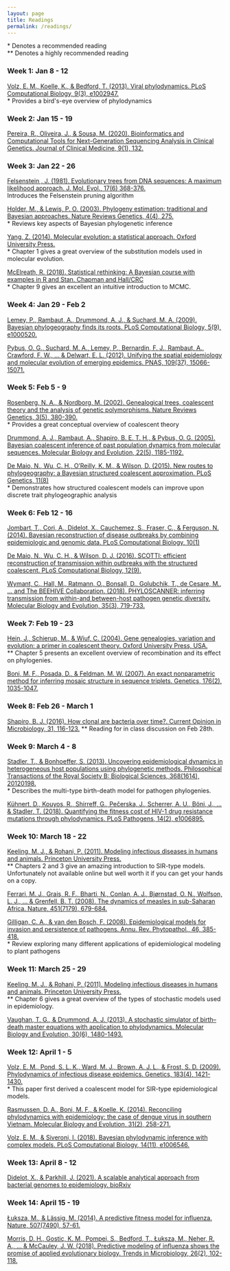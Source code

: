 ```yaml
---
layout: page
title: Readings
permalink: /readings/
---
```


\* Denotes a recommended reading <br>
\*\* Denotes a highly recommended reading


### Week 1: Jan 8 - 12

[Volz, E. M., Koelle, K., & Bedford, T. (2013). Viral phylodynamics. PLoS Computational Biology, 9(3), e1002947.][volz2013] <br>
\* Provides a bird's-eye overview of phylodynamics <br>

[volz2013]: <https://doi.org/10.1371/journal.pcbi.1002947>

### Week 2: Jan 15 - 19

[Pereira, R., Oliveira, J., & Sousa, M. (2020). Bioinformatics and Computational Tools for Next-Generation Sequencing Analysis in Clinical Genetics. Journal of Clinical Medicine, 9(1), 132.][pereira2020] <br>

[pereira2020]: https://www.mdpi.com/2077-0383/9/1/132/htm

### Week 3: Jan 22 - 26

[Felsenstein , J. (1981). Evolutionary trees from DNA sequences: A maximum likelihood approach. J. Mol. Evol., 17(6) 368-376.][felsenstein1981] <br>
Introduces the Felsenstein pruning algorithm <br>

[felsenstein1981]: https://link.springer.com/article/10.1007/BF01734359

[Holder, M., & Lewis, P. O. (2003). Phylogeny estimation: traditional and Bayesian approaches. Nature Reviews Genetics, 4(4), 275.][holder2003] <br>
\* Reviews key aspects of Bayesian phylogenetic inference <br>

[holder2003]: <http://cgl.bioinfo.uqam.ca/bif7001/articles/BIF7001-Phylo-NatureReviewsGenetics4a.pdf>

[Yang, Z. (2014). Molecular evolution: a statistical approach. Oxford University Press.][yang2014] <br>
\* Chapter 1 gives a great overview of the substitution models used in molecular evolution. <br>

[yang2014]: <https://catalog.lib.ncsu.edu/catalog/DUKE006146449>

[McElreath, R. (2018). Statistical rethinking: A Bayesian course with examples in R and Stan. Chapman and Hall/CRC][mcelreath2018] <br>
\* Chapter 9 gives an excellent an intuitive introduction to MCMC. <br>

[mcelreath2018]: <https://catalog.lib.ncsu.edu/catalog/NCSU4798187>

### Week 4: Jan 29 - Feb 2

[Lemey, P., Rambaut, A., Drummond, A. J., & Suchard, M. A. (2009). Bayesian phylogeography finds its roots. PLoS Computational Biology, 5(9), e1000520.][lemey2009] <br>

[lemey2009]: <https://doi.org/10.1371/journal.pcbi.1000520>

[Pybus, O. G., Suchard, M. A., Lemey, P., Bernardin, F. J., Rambaut, A., Crawford, F. W., ... & Delwart, E. L. (2012). Unifying the spatial epidemiology and molecular evolution of emerging epidemics. PNAS, 109(37), 15066-15071.][pybus2012] <br>

[pybus2012]: <https://doi.org/10.1073/pnas.1206598109>

### Week 5: Feb 5 - 9

[Rosenberg, N. A., & Nordborg, M. (2002). Genealogical trees, coalescent theory and the analysis of genetic polymorphisms. Nature Reviews Genetics, 3(5), 380-390.][rosenberg2002] <br>
\* Provides a great conceptual overview of coalescent theory <br>

[rosenberg2002]: <https://www.nature.com/articles/nrg795>

[Drummond, A. J., Rambaut, A., Shapiro, B. E. T. H., & Pybus, O. G. (2005). Bayesian coalescent inference of past population dynamics from molecular sequences. Molecular Biology and Evolution, 22(5), 1185-1192.][drummond2005] <br>

[drummond2005]: <https://academic.oup.com/mbe/article/22/5/1185/1066885>

[De Maio, N., Wu, C. H., O’Reilly, K. M., & Wilson, D. (2015). New routes to phylogeography: a Bayesian structured coalescent approximation. PLoS Genetics, 11(8)][demaio2015] <br>
\* Demonstrates how structured coalescent models can improve upon discrete trait phylogeographic analysis <br>

[demaio2015]: <https://doi.org/10.1371/journal.pgen.1005421>

### Week 6: Feb 12 - 16

[Jombart, T., Cori, A., Didelot, X., Cauchemez, S., Fraser, C., & Ferguson, N. (2014). Bayesian reconstruction of disease outbreaks by combining epidemiologic and genomic data. PLoS Computational Biology, 10(1)][jombart2014]

[jombart2014]: <https://journals.plos.org/ploscompbiol/article/file?type=printable&id=10.1371/journal.pcbi.1003457>

[De Maio, N., Wu, C. H., & Wilson, D. J. (2016). SCOTTI: efficient reconstruction of transmission within outbreaks with the structured coalescent. PLoS Computational Biology, 12(9).][demaio2016]

[demaio2016]: <https://doi.org/10.1371/journal.pcbi.1005130>

[Wymant, C., Hall, M., Ratmann, O., Bonsall, D., Golubchik, T., de Cesare, M., ... and The BEEHIVE Collaboration. (2018). PHYLOSCANNER: inferring transmission from within-and between-host pathogen genetic diversity. Molecular Biology and Evolution, 35(3), 719-733.][wymant2018]

[wymant2018]: <https://academic.oup.com/mbe/article/35/3/719/4653772>

### Week 7: Feb 19 - 23

[Hein, J., Schierup, M., & Wiuf, C. (2004). Gene genealogies, variation and evolution: a primer in coalescent theory. Oxford University Press, USA.][hein2004] <br>
\*\* Chapter 5 presents an excellent overview of recombination and its effect on phylogenies. <br>

[hein2004]: <https://catalog.lib.ncsu.edu/catalog/NCSU1940857>

[Boni, M. F., Posada, D., & Feldman, M. W. (2007). An exact nonparametric method for inferring mosaic structure in sequence triplets. Genetics, 176(2), 1035-1047.][boni2007] 

[boni2007]: <https://www.genetics.org/content/176/2/1035.short>

### Week 8: Feb 26 - March 1

[Shapiro, B. J. (2016). How clonal are bacteria over time?. Current Opinion in Microbiology, 31, 116-123.][shapiro2016]
\*\* Reading for in class discussion on Feb 28th.

[shapiro2016]: https://doi.org/10.1016/j.mib.2016.03.013

### Week 9: March 4 - 8

[Stadler, T., & Bonhoeffer, S. (2013). Uncovering epidemiological dynamics in heterogeneous host populations using phylogenetic methods. Philosophical Transactions of the Royal Society B: Biological Sciences, 368(1614), 20120198.][stadler2013] <br>
\* Describes the multi-type birth-death model for pathogen phylogenies. <br>

[stadler2013]: <https://doi.org/10.1098/rstb.2012.0198>

[Kühnert, D., Kouyos, R., Shirreff, G., Pečerska, J., Scherrer, A. U., Böni, J., ... & Stadler, T. (2018). Quantifying the fitness cost of HIV-1 drug resistance mutations through phylodynamics. PLoS Pathogens, 14(2), e1006895.][kuhnert2018] 

[kuhnert2018]: <https://doi.org/10.1371/journal.ppat.1006895>

### Week 10: March 18 - 22

[Keeling, M. J., & Rohani, P. (2011). Modeling infectious diseases in humans and animals. Princeton University Press.][keeling2011] <br>
\*\* Chapters 2 and 3 give an amazing introduction to SIR-type models. Unfortunately not available online but well worth it if you can get your hands on a copy. <br>

[keeling2011]: <https://catalog.lib.ncsu.edu/catalog/NCSU2255422>

[Ferrari, M. J., Grais, R. F., Bharti, N., Conlan, A. J., Bjørnstad, O. N., Wolfson, L. J., ... & Grenfell, B. T. (2008). The dynamics of measles in sub-Saharan Africa. Nature, 451(7179), 679-684.][ferrari2008] <br>

[ferrari2008]: <https://www.nature.com/articles/nature06509>

[Gilligan, C. A., & van den Bosch, F. (2008). Epidemiological models for invasion and persistence of pathogens. Annu. Rev. Phytopathol., 46, 385-418.][gilligan2008] <br>
\* Review exploring many different applications of epidemiological modeling to plant pathogens <br>

[gilligan2008]: <https://www.annualreviews.org/doi/abs/10.1146/annurev.phyto.45.062806.094357>

### Week 11: March 25 - 29

[Keeling, M. J., & Rohani, P. (2011). Modeling infectious diseases in humans and animals. Princeton University Press.][keeling2011] <br>
\*\* Chapter 6 gives a great overview of the types of stochastic models used in epidemiology. <br>

[keeling2011]: <https://catalog.lib.ncsu.edu/catalog/NCSU2255422>

[Vaughan, T. G., & Drummond, A. J. (2013). A stochastic simulator of birth–death master equations with application to phylodynamics. Molecular Biology and Evolution, 30(6), 1480-1493.][vaughan2013] <br>

[vaughan2013]: <https://doi.org/10.1093/molbev/mst057>

### Week 12: April 1 - 5

[Volz, E. M., Pond, S. L. K., Ward, M. J., Brown, A. J. L., & Frost, S. D. (2009). Phylodynamics of infectious disease epidemics. Genetics, 183(4), 1421-1430.][volz2009] <br>
\* This paper first derived a coalescent model for SIR-type epidemiological models. <br>

[volz2009]: <https://doi.org/10.1534/genetics.109.106021>

[Rasmussen, D. A., Boni, M. F., & Koelle, K. (2014). Reconciling phylodynamics with epidemiology: the case of dengue virus in southern Vietnam. Molecular Biology and Evolution, 31(2), 258-271.][rasmussen2014]

[rasmussen2014]: <https://doi.org/10.1093/molbev/mst203>

[Volz, E. M., & Siveroni, I. (2018). Bayesian phylodynamic inference with complex models. PLoS Computational Biology, 14(11), e1006546.][phydyn] <br>

[phydyn]: <https://doi.org/10.1371/journal.pcbi.1006546>

### Week 13: April 8 - 12

[Didelot, X., & Parkhill, J. (2021). A scalable analytical approach from bacterial genomes to epidemiology. bioRxiv][didelot2021]

[didelot2021]: https://doi.org/10.1101/2021.11.19.469232

### Week 14: April 15 - 19

[Łuksza, M., & Lässig, M. (2014). A predictive fitness model for influenza. Nature, 507(7490), 57-61.][luksza2014] <br>

[luksza2014]: <https://www.nature.com/articles/nature13087>

[Morris, D. H., Gostic, K. M., Pompei, S., Bedford, T., Łuksza, M., Neher, R. A., ... & McCauley, J. W. (2018). Predictive modeling of influenza shows the promise of applied evolutionary biology. Trends in Microbiology, 26(2), 102-118.][morris2018] <br>

[morris2018]: <https://doi.org/10.1016/j.tim.2017.09.004>

